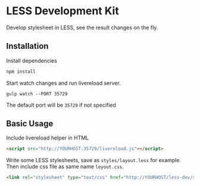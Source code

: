 # LESS Development Kit

Develop stylesheet in LESS, see the result changes on the fly.
 
## Installation

Install dependencies

```bash
npm install
```

Start watch changes and run livereload server.

```
gulp watch --PORT 35729
```

The default port will be `35729` if not specified


## Basic Usage

Include livereload helper in HTML

```html
<script src="http://YOURHOST:35729/livereload.js"></script>
```

Write some LESS stylesheets, save as `styles/layout.less` for example. Then include css file as same name `leyout.css`. 

```html
<link rel="stylesheet" type="text/css" href="http://YOURHOST/less-dev/styles/layout.css">
```